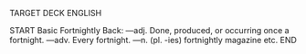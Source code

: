 TARGET DECK
ENGLISH

START
Basic
Fortnightly
Back: —adj. Done, produced, or occurring once a fortnight. —adv. Every fortnight. —n. (pl. -ies) fortnightly magazine etc.
END
